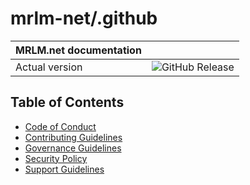 # mrlm-net/.github

| MRLM.net documentation |  |
| :-- | :--: |
| Actual version | ![GitHub Release](https://img.shields.io/github/v/release/:user/:repo) |

## Table of Contents

- [Code of Conduct](./../docs/CODE_OF_CONDUCT.md)
- [Contributing Guidelines](./../docs/CONTRIBUTING.md)
- [Governance Guidelines](./../docs/GOVERNANCE.md)
- [Security Policy](./../docs/SECURITY.md)
- [Support Guidelines](./../docs/SUPPORT.md)